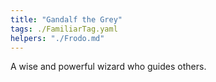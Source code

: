 ```yaml
---
title: "Gandalf the Grey"
tags: ./FamiliarTag.yaml
helpers: "./Frodo.md"
---
```


A wise and powerful wizard who guides others.